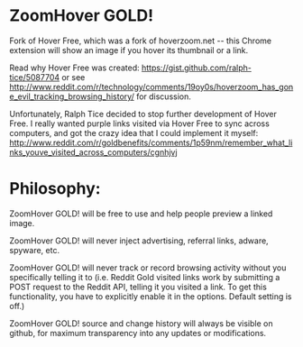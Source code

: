 ZoomHover GOLD! 
=========

Fork of Hover Free, which was a fork of hoverzoom.net -- this Chrome extension will show an image if you hover its thumbnail or a link.

Read why Hover Free was created: https://gist.github.com/ralph-tice/5087704 or see http://www.reddit.com/r/technology/comments/19oy0s/hoverzoom_has_gone_evil_tracking_browsing_history/ for discussion.

Unfortunately, Ralph Tice decided to stop further development of Hover Free.  I really wanted purple links visited via Hover Free to sync across computers, and got the crazy idea that I could implement it myself: http://www.reddit.com/r/goldbenefits/comments/1p59nm/remember_what_links_youve_visited_across_computers/cgnhjvj

Philosophy:
===========

ZoomHover GOLD! will be free to use and help people preview a linked image.

ZoomHover GOLD! will never inject advertising, referral links, adware, spyware, etc.

ZoomHover GOLD! will never track or record browsing activity without you specifically telling it to (i.e. Reddit Gold visited links work by submitting a POST request to the Reddit API, telling it you visited a link.  To get this functionality, you have to explicitly enable it in the options.  Default setting is off.)

ZoomHover GOLD! source and change history will always be visible on github, for maximum transparency into any updates or modifications.